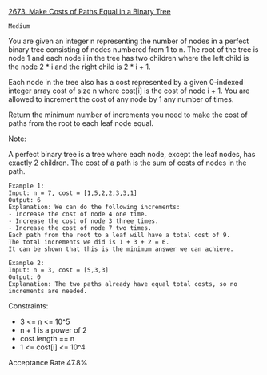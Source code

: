 [2673. Make Costs of Paths Equal in a Binary Tree](https://leetcode.com/problems/make-costs-of-paths-equal-in-a-binary-tree/description/)

`Medium`

You are given an integer n representing the number of nodes in a perfect binary tree consisting of nodes numbered from 1 to n. The root of the tree is node 1 and each node i in the tree has two children where the left child is the node 2 * i and the right child is 2 * i + 1.

Each node in the tree also has a cost represented by a given 0-indexed integer array cost of size n where cost[i] is the cost of node i + 1. You are allowed to increment the cost of any node by 1 any number of times.

Return the minimum number of increments you need to make the cost of paths from the root to each leaf node equal.

Note:

A perfect binary tree is a tree where each node, except the leaf nodes, has exactly 2 children.
The cost of a path is the sum of costs of nodes in the path.
 
```
Example 1:
Input: n = 7, cost = [1,5,2,2,3,3,1]
Output: 6
Explanation: We can do the following increments:
- Increase the cost of node 4 one time.
- Increase the cost of node 3 three times.
- Increase the cost of node 7 two times.
Each path from the root to a leaf will have a total cost of 9.
The total increments we did is 1 + 3 + 2 = 6.
It can be shown that this is the minimum answer we can achieve.

Example 2:
Input: n = 3, cost = [5,3,3]
Output: 0
Explanation: The two paths already have equal total costs, so no increments are needed.
``` 

Constraints:

- 3 <= n <= 10^5
- n + 1 is a power of 2
- cost.length == n
- 1 <= cost[i] <= 10^4

Acceptance Rate
47.8%